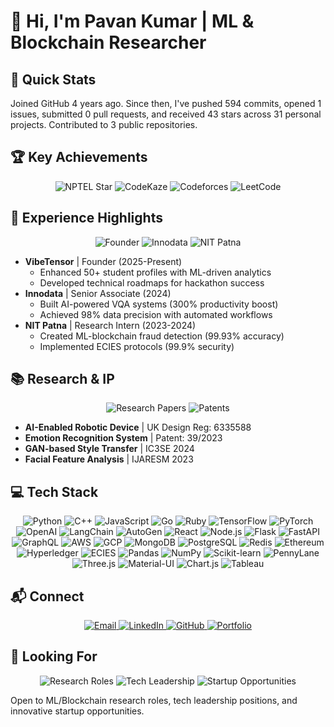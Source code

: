 # 👋 Hi, I'm Pavan Kumar | ML & Blockchain Researcher

## 🎯 Quick Stats
<!-- GITHUB_STATS_START -->
Joined GitHub 4 years ago. Since then, I've pushed 594 commits, opened 1 issues, submitted 0 pull requests, and received 43 stars across 31 personal projects. Contributed to 3 public repositories.
<!-- GITHUB_STATS_END -->

## 🏆 **Key Achievements**

<div align="center">
  <img src="https://img.shields.io/badge/🏆_NPTEL_Star-FFD700?style=for-the-badge&logo=starship&logoColor=black" alt="NPTEL Star"/>
  <img src="https://img.shields.io/badge/🥇_CodeKaze_AIR_105-9cf?style=for-the-badge&logo=codewars&logoColor=black" alt="CodeKaze"/>
  <img src="https://img.shields.io/badge/👨‍💻_Codeforces_Expert-1663?style=for-the-badge&logo=codeforces&logoColor=white" alt="Codeforces"/>
  <img src="https://img.shields.io/badge/⚔️_LeetCode_Knight-1875?style=for-the-badge&logo=leetcode&logoColor=white" alt="LeetCode"/>
</div>

## 💼 **Experience Highlights**

<div align="center">
  <img src="https://img.shields.io/badge/🚀_Founder-VibeTensor-2F3134?style=for-the-badge&logo=startup&logoColor=white" alt="Founder"/>
  <img src="https://img.shields.io/badge/💡_Senior_Associate-Innodata-2F3134?style=for-the-badge&logo=innodata&logoColor=white" alt="Innodata"/>
  <img src="https://img.shields.io/badge/🔬_Research_Intern-NIT_Patna-2F3134?style=for-the-badge&logo=nit&logoColor=white" alt="NIT Patna"/>
</div>

- **VibeTensor** | Founder (2025-Present)
  - Enhanced 50+ student profiles with ML-driven analytics
  - Developed technical roadmaps for hackathon success
- **Innodata** | Senior Associate (2024)
  - Built AI-powered VQA systems (300% productivity boost)
  - Achieved 98% data precision with automated workflows
- **NIT Patna** | Research Intern (2023-2024)
  - Created ML-blockchain fraud detection (99.93% accuracy)
  - Implemented ECIES protocols (99.9% security)

## 📚 **Research & IP**
<div align="center">
  <img src="https://img.shields.io/badge/🔬_Research_Papers-2?style=for-the-badge&logo=readthedocs&logoColor=white" alt="Research Papers"/>
  <img src="https://img.shields.io/badge/📜_Patents-2?style=for-the-badge&logo=patreon&logoColor=white" alt="Patents"/>
</div>

- **AI-Enabled Robotic Device** | UK Design Reg: 6335588
- **Emotion Recognition System** | Patent: 39/2023
- **GAN-based Style Transfer** | IC3SE 2024
- **Facial Feature Analysis** | IJARESM 2023

## 💻 **Tech Stack**

<div align="center">
  <!-- Programming Languages -->
  <img src="https://img.shields.io/badge/Python-3776AB?style=for-the-badge&logo=python&logoColor=white" alt="Python"/>
  <img src="https://img.shields.io/badge/C++-00599C?style=for-the-badge&logo=cplusplus&logoColor=white" alt="C++"/>
  <img src="https://img.shields.io/badge/JavaScript-F7DF1E?style=for-the-badge&logo=javascript&logoColor=black" alt="JavaScript"/>
  <img src="https://img.shields.io/badge/Go-00ADD8?style=for-the-badge&logo=go&logoColor=white" alt="Go"/>
  <img src="https://img.shields.io/badge/Ruby-CC342D?style=for-the-badge&logo=ruby&logoColor=white" alt="Ruby"/>
  
  <!-- AI/ML Frameworks -->
  <img src="https://img.shields.io/badge/TensorFlow-FF6F00?style=for-the-badge&logo=tensorflow&logoColor=white" alt="TensorFlow"/>
  <img src="https://img.shields.io/badge/PyTorch-EE4C2C?style=for-the-badge&logo=pytorch&logoColor=white" alt="PyTorch"/>
  <img src="https://img.shields.io/badge/OpenAI-412991?style=for-the-badge&logo=openai&logoColor=white" alt="OpenAI"/>
  <img src="https://img.shields.io/badge/LangChain-FF6F00?style=for-the-badge&logo=langchain&logoColor=white" alt="LangChain"/>
  <img src="https://img.shields.io/badge/AutoGen-FF6F00?style=for-the-badge&logo=autogen&logoColor=white" alt="AutoGen"/>
  
  <!-- Web Development -->
  <img src="https://img.shields.io/badge/React-61DAFB?style=for-the-badge&logo=react&logoColor=black" alt="React"/>
  <img src="https://img.shields.io/badge/Node.js-339933?style=for-the-badge&logo=nodedotjs&logoColor=white" alt="Node.js"/>
  <img src="https://img.shields.io/badge/Flask-000000?style=for-the-badge&logo=flask&logoColor=white" alt="Flask"/>
  <img src="https://img.shields.io/badge/FastAPI-009688?style=for-the-badge&logo=fastapi&logoColor=white" alt="FastAPI"/>
  <img src="https://img.shields.io/badge/GraphQL-E10098?style=for-the-badge&logo=graphql&logoColor=white" alt="GraphQL"/>
  
  <!-- Cloud & Databases -->
  <img src="https://img.shields.io/badge/AWS-232F3E?style=for-the-badge&logo=amazonaws&logoColor=white" alt="AWS"/>
  <img src="https://img.shields.io/badge/GCP-4285F4?style=for-the-badge&logo=googlecloud&logoColor=white" alt="GCP"/>
  <img src="https://img.shields.io/badge/MongoDB-47A248?style=for-the-badge&logo=mongodb&logoColor=white" alt="MongoDB"/>
  <img src="https://img.shields.io/badge/PostgreSQL-4169E1?style=for-the-badge&logo=postgresql&logoColor=white" alt="PostgreSQL"/>
  <img src="https://img.shields.io/badge/Redis-DC382D?style=for-the-badge&logo=redis&logoColor=white" alt="Redis"/>
  
  <!-- Blockchain & Security -->
  <img src="https://img.shields.io/badge/Ethereum-3C3C3D?style=for-the-badge&logo=ethereum&logoColor=white" alt="Ethereum"/>
  <img src="https://img.shields.io/badge/Hyperledger-2F3134?style=for-the-badge&logo=hyperledger&logoColor=white" alt="Hyperledger"/>
  <img src="https://img.shields.io/badge/ECIES-4A4A55?style=for-the-badge&logo=security&logoColor=white" alt="ECIES"/>
  
  <!-- Data Science & Analytics -->
  <img src="https://img.shields.io/badge/Pandas-150458?style=for-the-badge&logo=pandas&logoColor=white" alt="Pandas"/>
  <img src="https://img.shields.io/badge/NumPy-013243?style=for-the-badge&logo=numpy&logoColor=white" alt="NumPy"/>
  <img src="https://img.shields.io/badge/Scikit_Learn-F7931E?style=for-the-badge&logo=scikit-learn&logoColor=white" alt="Scikit-learn"/>
  <img src="https://img.shields.io/badge/PennyLane-FF6F00?style=for-the-badge&logo=quantum&logoColor=white" alt="PennyLane"/>
  
  <!-- Visualization & UI -->
  <img src="https://img.shields.io/badge/Three.js-000000?style=for-the-badge&logo=three.js&logoColor=white" alt="Three.js"/>
  <img src="https://img.shields.io/badge/Material_UI-0081CB?style=for-the-badge&logo=material-ui&logoColor=white" alt="Material-UI"/>
  <img src="https://img.shields.io/badge/Chart.js-FF6384?style=for-the-badge&logo=chart.js&logoColor=white" alt="Chart.js"/>
  <img src="https://img.shields.io/badge/Tableau-E97627?style=for-the-badge&logo=tableau&logoColor=white" alt="Tableau"/>
</div>

## 📬 **Connect**

<div align="center">
  <a href="mailto:pavan.dubasi2024@gmail.com">
    <img src="https://img.shields.io/badge/📧_Contact-4285F4?style=for-the-badge&logo=gmail&logoColor=white&labelColor=1a73e8" alt="Email"/>
  </a>
  <a href="https://linkedin.com/in/im-pavankumar">
    <img src="https://img.shields.io/badge/💼_LinkedIn-0077B5?style=for-the-badge&logo=linkedin&logoColor=white&labelColor=0a66c2" alt="LinkedIn"/>
  </a>
  <a href="https://github.com/ascender1729">
    <img src="https://img.shields.io/badge/👨‍💻_GitHub-100000?style=for-the-badge&logo=github&logoColor=white&labelColor=24292e" alt="GitHub"/>
  </a>
  <a href="https://ascender1729.github.io/pavan-kumar-portfolio/">
    <img src="https://img.shields.io/badge/🌐_Portfolio-0A0A0A?style=for-the-badge&logo=About.me&logoColor=white&labelColor=000000" alt="Portfolio"/>
  </a>
</div>

## 🤝 **Looking For**
<div align="center">
  <img src="https://img.shields.io/badge/🔍_Research_Roles-2F3134?style=for-the-badge&logo=researchgate&logoColor=white" alt="Research Roles"/>
  <img src="https://img.shields.io/badge/💡_Tech_Leadership-2F3134?style=for-the-badge&logo=leadership&logoColor=white" alt="Tech Leadership"/>
  <img src="https://img.shields.io/badge/🚀_Startup_Opportunities-2F3134?style=for-the-badge&logo=startup&logoColor=white" alt="Startup Opportunities"/>
</div>

Open to ML/Blockchain research roles, tech leadership positions, and innovative startup opportunities.




